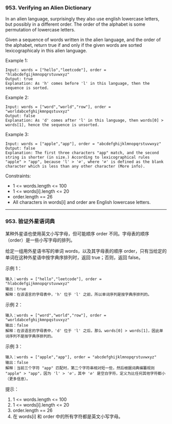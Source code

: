 ### 953. Verifying an Alien Dictionary
In an alien language, surprisingly they also use english lowercase letters, but possibly in a different order. The order of the alphabet is some permutation of lowercase letters.

Given a sequence of words written in the alien language, and the order of the alphabet, return true if and only if the given words are sorted lexicographicaly in this alien language.



Example 1:

	Input: words = ["hello","leetcode"], order = "hlabcdefgijkmnopqrstuvwxyz"
	Output: true
	Explanation: As 'h' comes before 'l' in this language, then the sequence is sorted.

Example 2:

	Input: words = ["word","world","row"], order = "worldabcefghijkmnpqstuvxyz"
	Output: false
	Explanation: As 'd' comes after 'l' in this language, then words[0] > words[1], hence the sequence is unsorted.

Example 3:

	Input: words = ["apple","app"], order = "abcdefghijklmnopqrstuvwxyz"
	Output: false
	Explanation: The first three characters "app" match, and the second string is shorter (in size.) According to lexicographical rules "apple" > "app", because 'l' > '∅', where '∅' is defined as the blank character which is less than any other character (More info).



Constraints:

* 1 <= words.length <= 100
* 1 <= words[i].length <= 20
* order.length == 26
* All characters in words[i] and order are English lowercase letters.

----

### 953. 验证外星语词典
某种外星语也使用英文小写字母，但可能顺序 order 不同。字母表的顺序（order）是一些小写字母的排列。

给定一组用外星语书写的单词 words，以及其字母表的顺序 order，只有当给定的单词在这种外星语中按字典序排列时，返回 true；否则，返回 false。



示例 1：

	输入：words = ["hello","leetcode"], order = "hlabcdefgijkmnopqrstuvwxyz"
	输出：true
	解释：在该语言的字母表中，'h' 位于 'l' 之前，所以单词序列是按字典序排列的。

示例 2：

	输入：words = ["word","world","row"], order = "worldabcefghijkmnpqstuvxyz"
	输出：false
	解释：在该语言的字母表中，'d' 位于 'l' 之后，那么 words[0] > words[1]，因此单词序列不是按字典序排列的。

示例 3：

	输入：words = ["apple","app"], order = "abcdefghijklmnopqrstuvwxyz"
	输出：false
	解释：当前三个字符 "app" 匹配时，第二个字符串相对短一些，然后根据词典编纂规则 "apple" > "app"，因为 'l' > '∅'，其中 '∅' 是空白字符，定义为比任何其他字符都小（更多信息）。



提示：

1. 1 <= words.length <= 100
2. 1 <= words[i].length <= 20
3. order.length == 26
4. 在 words[i] 和 order 中的所有字符都是英文小写字母。

